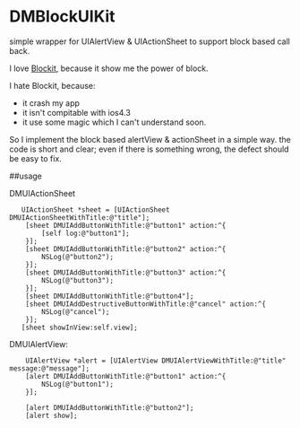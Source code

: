 # DMBlockUIKit

simple wrapper for UIAlertView & UIActionSheet to support block based call back.


I love [Blockit](https://github.com/pandamonia/BlocksKit), because it show me the power of block.

I hate Blockit, because:

- it crash my app
- it isn't compitable with ios4.3
- it use some magic which I can't understand soon.

So I implement the block based alertView & actionSheet in a simple way. the code is short and clear; even if there is something wrong, the defect should be easy to fix.


##usage

DMUIActionSheet

```
   UIActionSheet *sheet = [UIActionSheet DMUIActionSheetWithTitle:@"title"];
    [sheet DMUIAddButtonWithTitle:@"button1" action:^{
        [self log:@"button1"];
    }];
    [sheet DMUIAddButtonWithTitle:@"button2" action:^{
        NSLog(@"button2");
    }];
    [sheet DMUIAddButtonWithTitle:@"button3" action:^{
        NSLog(@"button3");
    }];
    [sheet DMUIAddButtonWithTitle:@"button4"];
    [sheet DMUIAddDestructiveButtonWithTitle:@"cancel" action:^{
        NSLog(@"cancel");
    }];
   [sheet showInView:self.view];
```

DMUIAlertView:

```
    UIAlertView *alert = [UIAlertView DMUIAlertViewWithTitle:@"title" message:@"message"];
    [alert DMUIAddButtonWithTitle:@"button1" action:^{
        NSLog(@"button1");
    }];
    
    [alert DMUIAddButtonWithTitle:@"button2"];
    [alert show];
```


